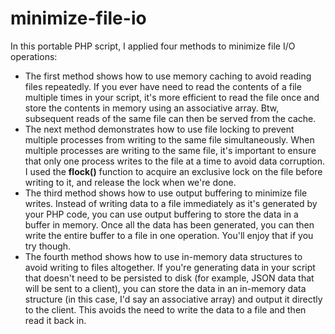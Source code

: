 # minimize-file-io

In this portable PHP script, I applied four methods to minimize file I/O operations:

* The first method shows how to use memory caching to avoid reading files repeatedly. If you ever have need to read the contents of a file multiple times in your script, it's more efficient to read the file once and store the contents in memory using an associative array. Btw, subsequent reads of the same file can then be served from the cache.<br>
* The next method demonstrates how to use file locking to prevent multiple processes from writing to the same file simultaneously. When multiple processes are writing to the same file, it's important to ensure that only one process writes to the file at a time to avoid data corruption. I used the <b>flock()</b> function to acquire an exclusive lock on the file before writing to it, and release the lock when we're done.<br>
* The third method shows how to use output buffering to minimize file writes. Instead of writing data to a file immediately as it's generated by your PHP code, you can use output buffering to store the data in a buffer in memory. Once all the data has been generated, you can then write the entire buffer to a file in one operation. You'll enjoy that if you try though.<br>
* The fourth method shows how to use in-memory data structures to avoid writing to files altogether. If you're generating data in your script that doesn't need to be persisted to disk (for example, JSON data that will be sent to a client), you can store the data in an in-memory data structure (in this case, I'd say an associative array) and output it directly to the client. This avoids the need to write the data to a file and then read it back in.
